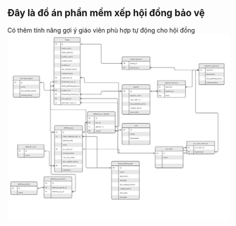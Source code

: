 ## Đây là đồ án phần mềm xếp hội đồng bảo vệ

Có thêm tính năng gợi ý giáo viên phù hợp tự động cho hội đồng
![alt text](image.png)
